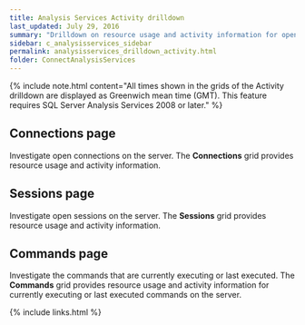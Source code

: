 ```yaml
---
title: Analysis Services Activity drilldown
last_updated: July 29, 2016
summary: "Drilldown on resource usage and activity information for open connections and sessions, and for commands currently executing or last executed on the Analysis Services server."
sidebar: c_analysisservices_sidebar
permalink: analysisservices_drilldown_activity.html
folder: ConnectAnalysisServices
---
```



{% include note.html content="All times shown in the grids of the Activity drilldown are displayed as Greenwich mean time (GMT). This feature requires SQL Server Analysis Services 2008 or later." %}


## Connections page

Investigate open connections on the server. The **Connections** grid provides resource usage and activity information.

## Sessions page

Investigate open sessions on the server. The **Sessions** grid provides resource usage and activity information.

## Commands page

Investigate the commands that are currently executing or last executed. The **Commands** grid provides resource usage and activity information for currently executing or last executed commands on the server.


{% include links.html %}

